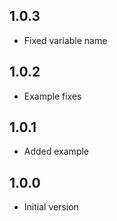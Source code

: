 ## 1.0.3

- Fixed variable name

## 1.0.2

- Example fixes


## 1.0.1

- Added example

## 1.0.0

- Initial version
